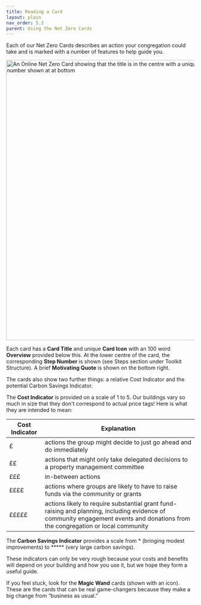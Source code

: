```yaml
---
title: Reading a Card
layout: plain
nav_order: 5.2
parent: Using the Net Zero Cards
--- 
```


Each of our Net Zero Cards describes an action your congregation could take and is marked with a number of features to help guide you.  

<img src='{{ "graphics/Reading-NetZeroCards.jpg" | relative_url }}' alt="An Online Net Zero Card showing that the title is in the centre with a unique icon for that card and the step number shown at at bottom" title="annotated card front"  align="center" width="750px"/>

Each card has a **Card Title** and unique **Card Icon** with an 100 word **Overview** provided below this. At the lower centre of the card, the corresponding **Step Number** is shown (see Steps section under Toolkit Structure). A brief **Motivating Quote** is shown on the bottom right.

The cards also show two further things: a relative Cost Indicator and the potential Carbon Savings Indicator.

The **Cost Indicator** is provided on a scale of 1 to 5. Our buildings vary so much in size that they don't correspond to actual price tags! Here is what they are intended to mean:

| Cost Indicator| Explanation                                                  |
| ------------- | ------------------------------------------------------------ |
| £             | actions the group might decide to just go ahead and do immediately |
| ££            | actions that might only take delegated decisions to a property management committee |
| £££           | in-between actions                                           |
| ££££          | actions where groups are likely to have to raise funds via the community or grants |
| £££££         | actions likely to require substantial grant fund-raising and planning, including evidence of community engagement events and donations from the congregation or local community |

The **Carbon Savings Indicator** provides a scale from \* (bringing modest improvements) to \*\*\*\*\* (very large carbon savings).

These indicators can only be very rough because your costs and benefits will depend on your building and how you use it, but we hope they form a useful guide.

If you feel stuck, look for the **Magic Wand** cards (shown with an icon). These are the cards that can be real game-changers because they make a big change from “business as usual.”
